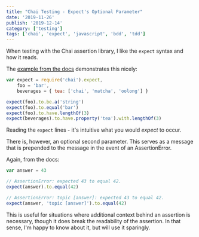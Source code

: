 ```yaml
---
title: "Chai Testing - Expect's Optional Parameter"
date: '2019-11-26'
publish: '2019-12-14'
category: ['testing']
tags: ['chai', 'expect', 'javascript', 'bdd', 'tdd']
---
```


When testing with the Chai assertion library, I like the `expect` syntax and how it reads.

The [example from the docs](https://www.chaijs.com/guide/styles/#expect) demonstrates this nicely:

```javascript
var expect = require('chai').expect,
    foo = 'bar',
    beverages = { tea: ['chai', 'matcha', 'oolong'] }

expect(foo).to.be.a('string')
expect(foo).to.equal('bar')
expect(foo).to.have.lengthOf(3)
expect(beverages).to.have.property('tea').with.lengthOf(3)
```

Reading the `expect` lines - it's intuitive what you would _expect_ to occur.

There is, however, an optional second parameter. This serves as a message that is prepended to the message in the event of an AssertionError.

Again, from the docs:

```javascript
var answer = 43

// AssertionError: expected 43 to equal 42.
expect(answer).to.equal(42)

// AssertionError: topic [answer]: expected 43 to equal 42.
expect(answer, 'topic [answer]').to.equal(42)
```

This is useful for situations where additional context behind an assertion is necessary, though it does break the readability of the assertion. In that sense, I'm happy to know about it, but will use it sparingly.
